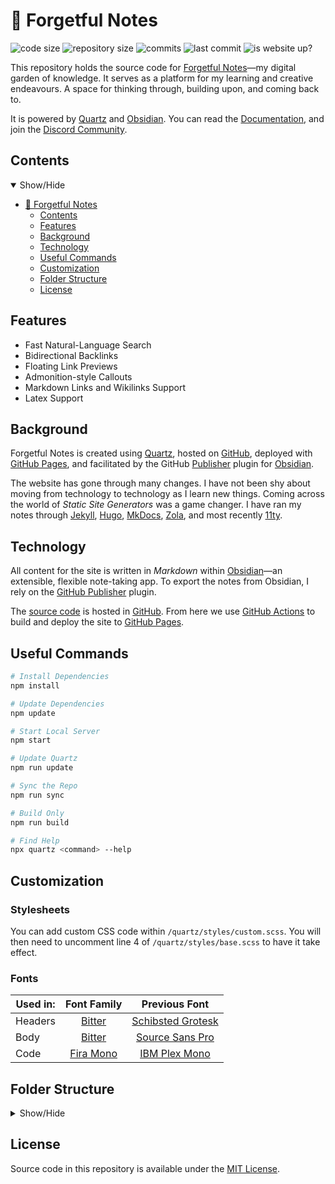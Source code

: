 # 🌱 Forgetful Notes

![code size](https://img.shields.io/github/languages/code-size/semanticdata/forgetful-notes) ![repository size](https://img.shields.io/github/repo-size/semanticdata/forgetful-notes) ![commits](https://img.shields.io/github/commit-activity/t/semanticdata/forgetful-notes) ![last commit](https://img.shields.io/github/last-commit/semanticdata/forgetful-notes) ![is website up?](https://img.shields.io/website/https/forgetfulnotes.com.svg)

This repository holds the source code for [Forgetful Notes](https://forgetfulnotes.com)—my digital garden of knowledge. It serves as a platform for my learning and creative endeavours. A space for thinking through, building upon, and coming back to.

It is powered by [Quartz](https://github.com/jackyzha0/quartz/) and [Obsidian](https://obsidian.md). You can read the [Documentation](https://quartz.jzhao.xyz/), and join the [Discord Community](https://discord.gg/cRFFHYye7t).

## Contents

<details open>
<summary>Show/Hide</summary>

- [🌱 Forgetful Notes](#-forgetful-notes)
  - [Contents](#contents)
  - [Features](#features)
  - [Background](#background)
  - [Technology](#technology)
  - [Useful Commands](#useful-commands)
  - [Customization](#customization)
  - [Folder Structure](#folder-structure)
  - [License](#license)

</details>

## Features

- Fast Natural-Language Search
- Bidirectional Backlinks
- Floating Link Previews
- Admonition-style Callouts
- Markdown Links and Wikilinks Support
- Latex Support

## Background

Forgetful Notes is created using [Quartz](https://github.com/jackyzha0/quartz), hosted on [GitHub](https://github.com/), deployed with [GitHub Pages](https://pages.github.com/), and facilitated by the GitHub [Publisher](https://github.com/ObsidianPublisher) plugin for [Obsidian](https://obsidian.md/).

The website has gone through many changes. I have not been shy about moving from technology to technology as I learn new things. Coming across the world of _Static Site Generators_ was a game changer. I have ran my notes through [Jekyll](https://jekyllrb.com/), [Hugo](https://gohugo.io/), [MkDocs](https://squidfunk.github.io/mkdocs-material/), [Zola](https://www.getzola.org/), and most recently [11ty](https://11ty.dev).

## Technology

All content for the site is written in _Markdown_ within [Obsidian](https://obsidian.md/)—an extensible, flexible note-taking app. To export the notes from Obsidian, I rely on the [GitHub Publisher](https://github.com/ObsidianPublisher) plugin.

The [source code](https://github.com/semanticdata/forgetful-notes) is hosted in [GitHub](https://github.com/). From here we use [GitHub Actions](https://github.com/features/actions) to build and deploy the site to [GitHub Pages](https://pages.github.com/).

## Useful Commands

```sh
# Install Dependencies
npm install

# Update Dependencies
npm update

# Start Local Server
npm start

# Update Quartz
npm run update

# Sync the Repo
npm run sync

# Build Only
npm run build

# Find Help
npx quartz <command> --help
```

## Customization

### Stylesheets

You can add custom CSS code within `/quartz/styles/custom.scss`. You will then need to uncomment line 4 of `/quartz/styles/base.scss` to have it take effect.

### Fonts

| Used in: | Font Family | Previous Font |
| --- | :-: | :-: |
| Headers | [Bitter](https://fonts.google.com/specimen/Bitter) | [Schibsted Grotesk](https://fonts.google.com/specimen/Schibsted+Grotesk) |
| Body | [Bitter](https://fonts.google.com/specimen/Bitter) | [Source Sans Pro](https://fonts.google.com/specimen/Source+Sans+3) |
| Code | [Fira Mono](https://fonts.google.com/specimen/Fira+Mono) | [IBM Plex Mono](https://fonts.google.com/specimen/IBM+Plex+Mono) |

## Folder Structure

<details>
<summary>Show/Hide</summary>

```plaintext
.
├── .github/
│   └── workflows/
│       ├── build.yml
│       └── deploy.yml
├── content/
│   ├── notes.md
│   ├── pages.md
│   └── ...
├── docs/
│   ├── documentation.md
│   └── ...
├── quartz/
│   ├── cli/
│   │   ├── args.js
│   │   ├── constants.js
│   │   ├── handlers.js
│   │   └── helpers.js
│   ├── components/
│   │   ├── pages/
│   │   ├── scripts/
│   │   ├── styles/
│   │   ├── Backlinks.tsx
│   │   ├── Explorer.tsx
│   │   └── ...
│   ├── plugins/
│   │   ├── emitters/
│   │   ├── filters/
│   │   ├── transformers/
│   │   ├── index.ts
│   │   ├── types.ts
│   │   └── vfile.ts
│   ├── processors/
│   │   ├── emit.ts
│   │   ├── filter.ts
│   │   └── parse.ts
│   ├── static/
│   │   ├── favicon.ico
│   │   ├── site.manifest
│   │   └── ...
│   ├── styles/
│   │   ├── base.scss
│   │   ├── callouts.scss
│   │   ├── custom.scss
│   │   ├── syntax.scss
│   │   └── variables.scss
│   ├── util/
│   │   ├── theme.ts
│   │   ├── jsx.tsx
│   │   └── ...
│   ├── bootstrp.cli.mjs
│   ├── bootstrap-worker.njs
│   ├── build.ts
│   ├── cfg.ts
│   └── worker.ts
├── .gitattributes
├── .gitignore
├── .npmrc
├── .prettierignore
├── .prettierrc
├── Dockerfile
├── LICENSE
├── README.md
├── globals.d.ts
├── index.d.ts
├── package-lock.json
├── package.json
├── quartz.config.ts
├── quartz.layout.ts
├── screenshot.png
└── tsconfig.json
```

</details>

## License

Source code in this repository is available under the [MIT License](LICENSE).
